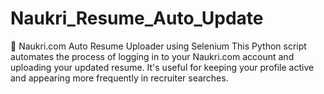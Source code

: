 # Naukri_Resume_Auto_Update
🔄 Naukri.com Auto Resume Uploader using Selenium This Python script automates the process of logging in to your Naukri.com account and uploading your updated resume. It's useful for keeping your profile active and appearing more frequently in recruiter searches.
